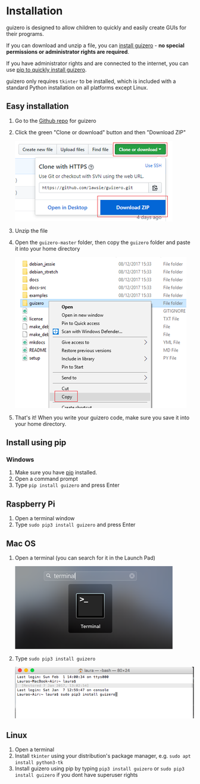 # Installation

guizero is designed to allow children to quickly and easily create GUIs for their programs.

If you can download and unzip a file, you can [install guizero](#easy-installation) - **no special permissions or administrator rights are required**.

If you have administrator rights and are connected to the internet, you can use [pip to quickly install guizero](#install-using-pip).

guizero only requires `tkinter` to be installed, which is included with a standard Python installation on all platforms except Linux.

## Easy installation

1. Go to the [Github repo](https://github.com/lawsie/guizero) for guizero

2. Click the green "Clone or download" button and then "Download ZIP"

    ![Download the zip](images/download-zip.png)

3. Unzip the file

4. Open the `guizero-master` folder, then copy the `guizero` folder and paste it into your home directory

    ![Copy the guizero folder](images/copy-guizero.png)

5. That's it! When you write your guizero code, make sure you save it into your home directory.

## Install using pip

### Windows

1. Make sure you have [pip](https://projects.raspberrypi.org/en/projects/using-pip-on-windows) installed.
2. Open a command prompt
3. Type `pip install guizero` and press Enter

## Raspberry Pi

1. Open a terminal window
2. Type `sudo pip3 install guizero` and press Enter

## Mac OS
1. Open a terminal (you can search for it in the Launch Pad)

    ![Mac terminal](images/mac-terminal.png)

2. Type `sudo pip3 install guizero`

    ![Mac install screenshot](images/mac-install.png)

## Linux

1. Open a terminal
2. Install `tkinter` using your distribution's package manager, e.g. `sudo apt install python3-tk`
3. Install guizero using pip by typing `pip3 install guizero` or `sudo pip3 install guizero` if you dont have superuser rights
